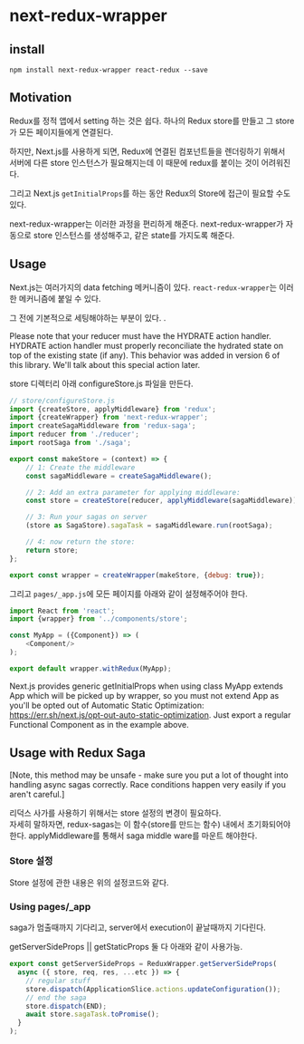 # next-redux-wrapper

## install

`npm install next-redux-wrapper react-redux --save`

## Motivation

Redux를 정적 앱에서 setting 하는 것은 쉽다. 하나의 Redux store를 만들고 그 store가 모든 페이지들에게 연결된다. 

하지만, Next.js를 사용하게 되면, Redux에 연결된 컴포넌트들을 렌더링하기 위해서 서버에 다른 store 인스턴스가 필요해지는데 이 때문에 redux를 붙이는 것이 어려워진다. 

그리고 Next.js `getInitialProps`를 하는 동안 Redux의 Store에 접근이 필요할 수도 있다. 

next-redux-wrapper는 이러한 과정을 편리하게 해준다. next-redux-wrapper가 자동으로 store 인스턴스를 생성해주고, 같은 state를 가지도록 해준다. 

## Usage

Next.js는 여러가지의 data fetching 메커니즘이 있다. `react-redux-wrapper`는 이러한 메커니즘에 붙일 수 있다. 

그 전에 기본적으로 세팅해야하는 부분이 있다. .

Please note that your reducer must have the HYDRATE action handler. HYDRATE action handler must properly reconciliate the hydrated state on top of the existing state (if any). This behavior was added in version 6 of this library. We'll talk about this special action later.

store 디렉터리 아래 configureStore.js 파일을 만든다. 
```js
// store/configureStore.js 
import {createStore, applyMiddleware} from 'redux';
import {createWrapper} from 'next-redux-wrapper';
import createSagaMiddleware from 'redux-saga';
import reducer from './reducer';
import rootSaga from './saga';

export const makeStore = (context) => {
    // 1: Create the middleware
    const sagaMiddleware = createSagaMiddleware();

    // 2: Add an extra parameter for applying middleware:
    const store = createStore(reducer, applyMiddleware(sagaMiddleware));

    // 3: Run your sagas on server
    (store as SagaStore).sagaTask = sagaMiddleware.run(rootSaga);

    // 4: now return the store:
    return store;
};

export const wrapper = createWrapper(makeStore, {debug: true});
```

그리고 `pages/_app.js`에 모든 페이지를 아래와 같이 설정해주어야 한다. 

```js
import React from 'react';
import {wrapper} from '../components/store';

const MyApp = ({Component}) => (
    <Component/>
);

export default wrapper.withRedux(MyApp);
```

Next.js provides generic getInitialProps when using class MyApp extends App which will be picked up by wrapper, so you must not extend App as you'll be opted out of Automatic Static Optimization: https://err.sh/next.js/opt-out-auto-static-optimization. Just export a regular Functional Component as in the example above.


## Usage with Redux Saga

[Note, this method may be unsafe - make sure you put a lot of thought into handling async sagas correctly. Race conditions happen very easily if you aren't careful.] 

리덕스 사가를 사용하기 위해서는 store 설정의 변경이 필요하다.  
자세히 말하자면, redux-sagas는 이 함수(store를 만드는 함수) 내에서 초기화되어야 한다. applyMiddleware를 통해서 saga middle ware를 마운트 해야한다. 

### Store 설정

Store 설정에 관한 내용은 위의 설정코드와 같다.

### Using pages/_app

saga가 멈출때까지 기다리고, server에서 execution이 끝날때까지 기다린다. 

getServerSideProps || getStaticProps 둘 다 아래와 같이 사용가능.

```js
export const getServerSideProps = ReduxWrapper.getServerSideProps(
  async ({ store, req, res, ...etc }) => {
    // regular stuff
    store.dispatch(ApplicationSlice.actions.updateConfiguration());
    // end the saga
    store.dispatch(END);
    await store.sagaTask.toPromise();
  }
);
```